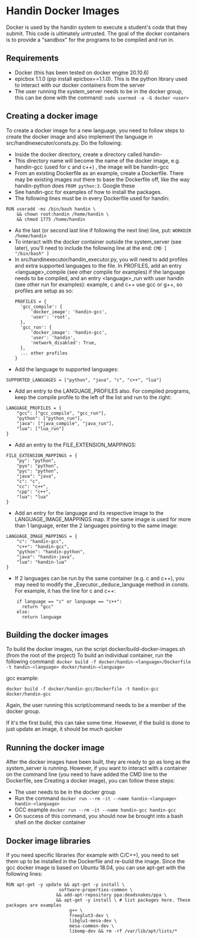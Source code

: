 # Handin Docker Images
Docker is used by the handin system to execute a student's code that they submit.
This code is ultimately untrusted. The goal of the docker containers is to provide a
"sandbox" for the programs to be compiled and run in. 

## Requirements
- Docker (this has been tested on docker engine 20.10.6)
- epicbox 1.1.0 (pip install epicbox==1.1.0). This is the python library used to interact with
our docker containers from the server
- The user running the system_server needs to be in the docker group, this can be done with the
command: `sudo usermod -a -G docker <user>`
  
## Creating a docker image
To create a docker image for a new language, you need to follow steps to create the docker image
and also implement the language in src/handinexecutor/consts.py. Do the following:
- Inside the docker directory, create a directory called handin-<language-name>
- This directory name will become the name of the docker image, e.g. handin-gcc (used for c and c++)
, the image will be handin-gcc
- From an existing Dockerfile as an example, create a Dockerfile. There may be existing images
out there to base the Dockerfile off, like the way handin-python does `FROM python:3`. Google these
- See handin-gcc for examples of how to install the packages.
- The following lines must be in every Dockerfile used for handin:
```
RUN useradd -ms /bin/bash handin \
    && chown root:handin /home/handin \
    && chmod 1775 /home/handin
```
- As the last (or second last line if following the next line) line, put:
  `WORKDIR /home/handin`
- To interact with the docker container outside the system_server (see later), you'll
need to include the following line at the end:
  `CMD [ "/bin/bash" ]`
- In src/handinexecutor/handin_executor.py, you will need to add profiles and extra supported languages
to the file. In PROFILES, add an entry \<language>_compile (see other compile for examples)
  if the language needs to be compiled, and an entry \<language>_run with user handin (see other run for examples):
  example, c and c++ use gcc or g++, so profiles are setup as so:
  ```
  PROFILES = {
    'gcc_compile': {
        'docker_image': 'handin-gcc',
        'user': 'root',
    },
    'gcc_run': {
        'docker_image': 'handin-gcc',
        'user': 'handin',
        'network_disabled': True,
    },
    ... other profiles
  }
  ```
- Add the language to supported languages:
```
SUPPORTED_LANGUAGES = ["python", "java", "c", "c++", "lua"]
```
- Add an entry to the LANGUAGE_PROFILES also. For compiled programs, keep the compile profile to
the left of the list and run to the right:
```
LANGUAGE_PROFILES = {
    "gcc": ["gcc_compile", "gcc_run"],
    "python": ["python_run"],
    "java": ["java_compile", "java_run"],
    "lua": ["lua_run"]
}
```
- Add an entry to the FILE_EXTENSION_MAPPINGS:

```
FILE_EXTENSION_MAPPINGS = {
    "py": "python",
    "pyo": "python",
    "pyc": "python",
    "java": "java",
    "c": "c",
    "cc": "c++",
    "cpp": "c++",
    "lua": "lua"
}
```
- Add an entry for the language and its respective image to the LANGUAGE_IMAGE_MAPPINGS map. If the same image is used for more than
1 language, enter the 2 languages pointing to the same image:
```
LANGUAGE_IMAGE_MAPPINGS = {
    "c": "handin-gcc",
    "c++": "handin-gcc",
    "python": "handin-python",
    "java": "handin-java",
    "lua": "handin-lua"
}
```
- If 2 languages can be run by the same container (e.g. c and c++), you may need to 
modify the _Executor._deduce_language method in consts. For example, it has the line for c and c++:
```
    if language == "c" or language == "c++":
      return "gcc"
    else:
      return language
```

## Building the docker images
To build the docker images, run the script docker/build-docker-images.sh (from the root of the project)
To build an individual container, run the following command:
`docker build -f docker/handin-<language>/Dockerfile -t handin-<language> docker/handin-<language>`

gcc example:

`docker build -f docker/handin-gcc/Dockerfile -t handin-gcc docker/handin-gcc`

Again, the user running this script/command needs to be a member of the docker group.

If it's the first build, this can take some time. However, if the build is done to just update
an image, it should be much quicker

## Running the docker image
After the docker images have been built, they are ready to go as long as the system_server is
running. However, if you want to interact with a container on the command line (you need to have added 
the CMD line to the Dockerfile, see Creating a docker image), you can follow these steps:
- The user needs to be in the docker group
- Run the command `docker run --rm -it --name handin-<language> handin-<language>`
- GCC example `docker run --rm -it --name handin-gcc handin-gcc`
- On success of this command, you should now be brought into a bash shell on the docker container

## Docker image libraries
If you need specific libraries (for example with C/C++), you need to set them up to be installed
in the Dockerfile and re-build the image. Since the gcc docker image is based on Ubuntu 18.04, 
you can use apt-get with the following lines:
```
RUN apt-get -y update && apt-get -y install \
                    software-properties-common \
                   && add-apt-repository ppa:deadsnakes/ppa \
                   && apt-get -y install \ # list packages here. These packages are examples
                        g++ \
                        freeglut3-dev \
                        libglu1-mesa-dev \
                        mesa-common-dev \
                        libomp-dev && rm -rf /var/lib/apt/lists/*
```